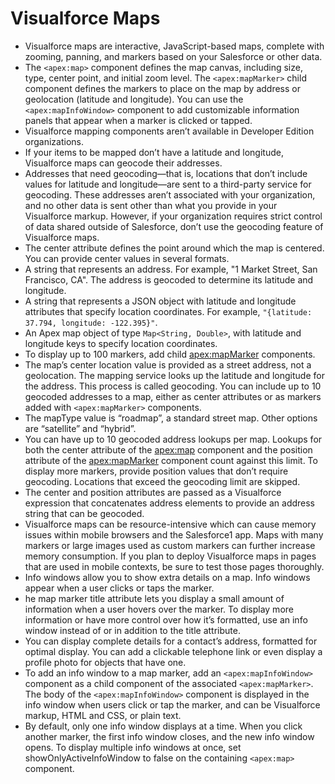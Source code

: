 # Visualforce Maps
* Visualforce maps are interactive, JavaScript-based maps, complete with zooming, panning, and markers based on your Salesforce or other data. 
* The `<apex:map>` component defines the map canvas, including size, type, center point, and initial zoom level. The `<apex:mapMarker>` child component defines the markers to place on the map by address or geolocation (latitude and longitude). You can use the `<apex:mapInfoWindow>` component to add customizable information panels that appear when a marker is clicked or tapped.
* Visualforce mapping components aren’t available in Developer Edition organizations.
* If your items to be mapped don’t have a latitude and longitude, Visualforce maps can geocode their addresses.
* Addresses that need geocoding—that is, locations that don’t include values for latitude and longitude—are sent to a third-party service for geocoding. These addresses aren’t associated with your organization, and no other data is sent other than what you provide in your Visualforce markup. However, if your organization requires strict control of data shared outside of Salesforce, don’t use the geocoding feature of Visualforce maps.
* The center attribute defines the point around which the map is centered. You can provide center values in several formats.
* A string that represents an address. For example, "1 Market Street, San Francisco, CA". The address is geocoded to determine its latitude and longitude.
* A string that represents a JSON object with latitude and longitude attributes that specify location coordinates. For example, `"{latitude: 37.794, longitude: -122.395}"`.
* An Apex map object of type `Map<String, Double>`, with latitude and longitude keys to specify location coordinates.
* To display up to 100 markers, add child <apex:mapMarker> components.
* The map’s center location value is provided as a street address, not a geolocation. The mapping service looks up the latitude and longitude for the address. This process is called geocoding. You can include up to 10 geocoded addresses to a map, either as center attributes or as markers added with `<apex:mapMarker>` components.
* The mapType value is “roadmap”, a standard street map. Other options are “satellite” and “hybrid”.
* You can have up to 10 geocoded address lookups per map. Lookups for both the center attribute of the <apex:map> component and the position attribute of the <apex:mapMarker> component count against this limit. To display more markers, provide position values that don’t require geocoding. Locations that exceed the geocoding limit are skipped.
* The center and position attributes are passed as a Visualforce expression that concatenates address elements to provide an address string that can be geocoded.
* Visualforce maps can be resource-intensive which can cause memory issues within mobile browsers and the Salesforce1 app. Maps with many markers or large images used as custom markers can further increase memory consumption. If you plan to deploy Visualforce maps in pages that are used in mobile contexts, be sure to test those pages thoroughly.
* Info windows allow you to show extra details on a map. Info windows appear when a user clicks or taps the marker.
* he map marker title attribute lets you display a small amount of information when a user hovers over the marker. To display more information or have more control over how it’s formatted, use an info window instead of or in addition to the title attribute.
* You can display complete details for a contact’s address, formatted for optimal display. You can add a clickable telephone
link or even display a profile photo for objects that have one.
* To add an info window to a map marker, add an `<apex:mapInfoWindow>` component as a child component of the associated `<apex:mapMarker>`. The body of the `<apex:mapInfoWindow>` component is displayed in the info window when users click
or tap the marker, and can be Visualforce markup, HTML and CSS, or plain text.
* By default, only one info window displays at a time. When you click another marker, the first info window closes, and the new info window opens. To display multiple info windows at once, set showOnlyActiveInfoWindow to false on the containing
`<apex:map>` component.
